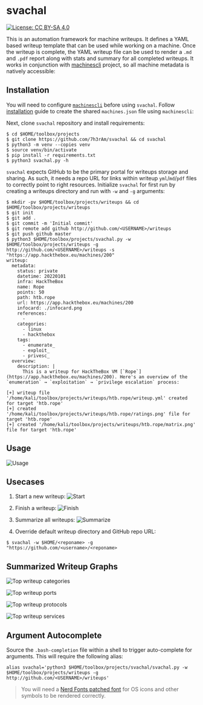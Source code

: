 # svachal

[![License: CC BY-SA 4.0](https://raw.githubusercontent.com/7h3rAm/7h3rAm.github.io/master/static/files/ccbysa4.svg)](https://creativecommons.org/licenses/by-sa/4.0/)

This is an automation framework for machine writeups. It defines a YAML based writeup template that can be used while working on a machine. Once the writeup is complete, the YAML writeup file can be used to render a `.md` and `.pdf` report along with stats and summary for all completed writeups. It works in conjunction with [machinescli](https://github.com/7h3rAm/machinescli) project, so all machine metadata is natively accessible:

## Installation

You will need to configure [`machinescli`](https://github.com/7h3rAm/machinescli) before using `svachal`.  Follow [installation](https://github.com/7h3rAm/machinescli#installtion) guide to create the shared `machines.json` file using `machinescli`:

Next, clone `svachal` repository and install requirements:

```
$ cd $HOME/toolbox/projects
$ git clone https://github.com/7h3rAm/svachal && cd svachal
$ python3 -m venv --copies venv
$ source venv/bin/activate
$ pip install -r requirements.txt
$ python3 svachal.py -h
```

`svachal` expects GitHub to be the primary portal for writeups storage and sharing. As such, it needs a repo URL for links within writeup `yml`/`md`/`pdf` files to correctly point to right resources. Initialize `svachal` for first run by creating a writeups directory and run with `-w` and `-g` arguments:

```
$ mkdir -pv $HOME/toolbox/projects/writeups && cd $HOME/toolbox/projects/writeups
$ git init
$ git add .
$ git commit -m 'Initial commit'
$ git remote add github http://github.com/<USERNAME>/writeups
$ git push github master
$ python3 $HOME/toolbox/projects/svachal.py -w $HOME/toolbox/projects/writeups -g http://github.com/<USERNAME>/writeups -s "https://app.hackthebox.eu/machines/200"
writeup:
  metadata:
    status: private
    datetime: 20220101
    infra: HackTheBox
    name: Rope
    points: 50
    path: htb.rope
    url: https://app.hackthebox.eu/machines/200
    infocard: ./infocard.png
    references:
      -
    categories:
      - linux
      - hackthebox
    tags:
      - enumerate_
      - exploit_
      - privesc_
  overview:
    description: |
      This is a writeup for HackTheBox VM [`Rope`](https://app.hackthebox.eu/machines/200). Here's an overview of the `enumeration` → `exploitation` → `privilege escalation` process:

[+] writeup file '/home/kali/toolbox/projects/writeups/htb.rope/writeup.yml' created for target 'htb.rope'
[+] created '/home/kali/toolbox/projects/writeups/htb.rope/ratings.png' file for target 'htb.rope'
[+] created '/home/kali/toolbox/projects/writeups/htb.rope/matrix.png' file for target 'htb.rope'
```

## Usage
![Usage](svachal01.png)

## Usecases
1. Start a new writeup:
![Start](svachal02.png)

1. Finish a writeup:
![Finish](svachal03.png)

1. Summarize all writeups:
![Summarize](svachal04.png)

1. Override default writeup directory and GitHub repo URL:
```console
$ svachal -w $HOME/<reponame> -g "https://github.com/<username>/<reponame>
```

## Summarized Writeup Graphs

![Top writeup categories](top_categories.png)

![Top writeup ports](top_ports.png)

![Top writeup protocols](top_protocols.png)

![Top writeup services](top_services.png)


## Argument Autocomplete
Source the `.bash-completion` file within a shell to trigger auto-complete for arguments. This will require the following alias:
```console
alias svachal='python3 $HOME/toolbox/projects/svachal/svachal.py -w $HOME/toolbox/projects/writeups -g http://github.com/<USERNAME>/writeups'
```

> You will need a [Nerd Fonts patched font](https://github.com/ryanoasis/nerd-fonts/tree/master/patched-fonts) for OS icons and other symbols to be rendered correctly.
